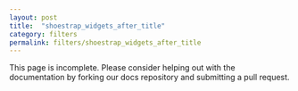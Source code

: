 ```yaml
---
layout: post
title:  "shoestrap_widgets_after_title"
category: filters
permalink: filters/shoestrap_widgets_after_title
---
```


This page is incomplete. Please consider helping out with the documentation by forking our docs repository and submitting a pull request.